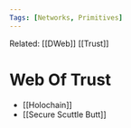 ```yaml
---
Tags: [Networks, Primitives]
---
```

Related: [[DWeb]] [[Trust]]

# Web Of Trust
- [[Holochain]]
- [[Secure Scuttle Butt]]
